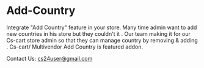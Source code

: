 # Add-Country
Integrate "Add Country" feature in your store. Many time admin want to add new countries in his store but they couldn't it . Our team making it for our Cs-cart store admin so that they can manage country by removing &amp; adding . Cs-cart/ Multivendor Add Country is featured addon.


Contact Us:  cs24user@gmail.com
